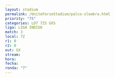 ```yaml
---
layout: stadium
permalink: /UniteForzeStadium/palco-slowbro.html
priority: "75"
categories: LD7 7ZS GXS
liga: LIGA INDIGO
match: 3
local: 7Z
r1: 0
r2: 0
out: GX
stream: 
hora: 
fecha: 
ronda: "7"
---
```

